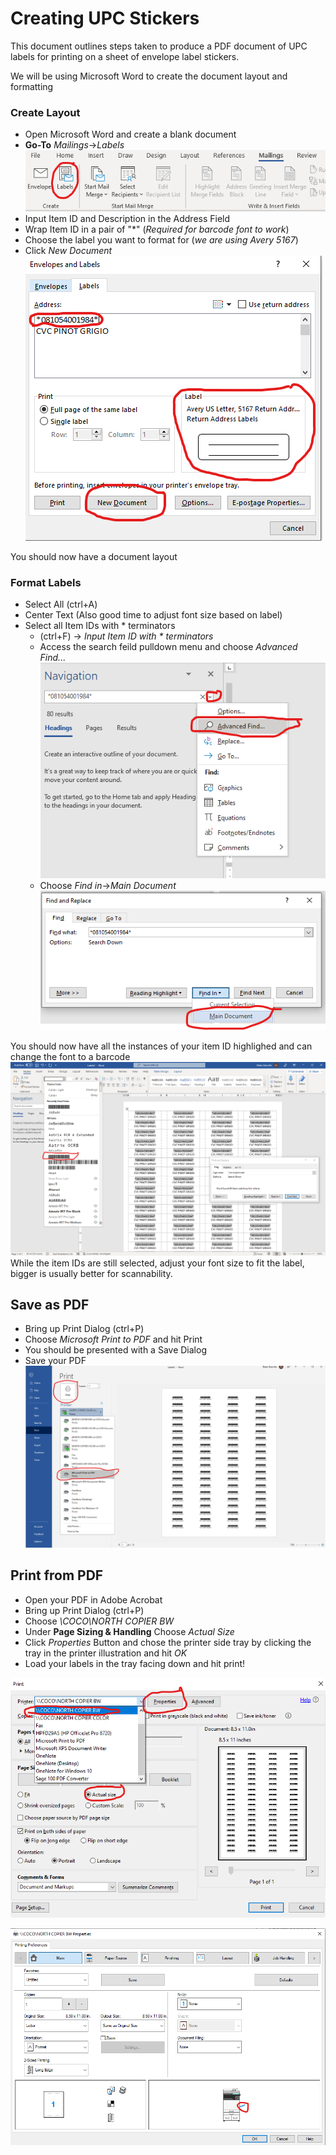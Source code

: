 # Creating UPC Stickers
This document outlines steps taken to produce a PDF document of UPC labels for printing on a sheet of envelope label stickers.

We will be using Microsoft Word to create the document layout and formatting
### Create Layout
- Open Microsoft Word and create a blank document
- **Go-To** *Mailings*->*Labels*  
         ![Mailing and Labels location](images/UPCLabels/1.png?raw=true)
- Input Item ID and Description in the Address Field
- Wrap Item ID in a pair of "*" (*Required for barcode font to work*)
- Choose the label you want to format for (*we are using Avery 5167*)
- Click *New Document*  
            ![Mailing and Labels location](images/UPCLabels/2.png?raw=true)  

You should now have a document layout
              
### Format Labels
- Select All (ctrl+A)
- Center Text (Also good time to adjust font size based on label)
- Select all Item IDs with * terminators
  - (ctrl+F) -> *Input Item ID with * terminators*   
  - Access the search feild pulldown menu and choose *Advanced Find...*  
        ![Mailing and Labels location](images/UPCLabels/3.png?raw=true)  
  - Choose *Find in*->*Main Document*  
        ![Mailing and Labels location](images/UPCLabels/4.png?raw=true)  
   
 
You should now have all the instances of your item ID highlighed and can change the font to a barcode  
![Mailing and Labels location](images/UPCLabels/5.png?raw=true)  
While the item IDs are still selected, adjust your font size to fit the label, bigger is usually better for scannability.

## Save as PDF
- Bring up Print Dialog (ctrl+P)
- Choose *Microsoft Print to PDF* and hit Print
- You should be presented with a Save Dialog
- Save your PDF  
![Mailing and Labels location](images/UPCLabels/6.png?raw=true)  
       
## Print from PDF
- Open your PDF in Adobe Acrobat
- Bring up Print Dialog (ctrl+P)
- Choose *\\COCO\NORTH COPIER BW*
- Under **Page Sizing & Handling** Choose *Actual Size*
- Click *Properties* Button and chose the printer side tray by clicking the tray in the printer illustration and hit *OK*
- Load your labels in the tray facing down and hit print!  

![Mailing and Labels location](images/UPCLabels/7.png?raw=true)  

![Mailing and Labels location](images/UPCLabels/8.png?raw=true)
